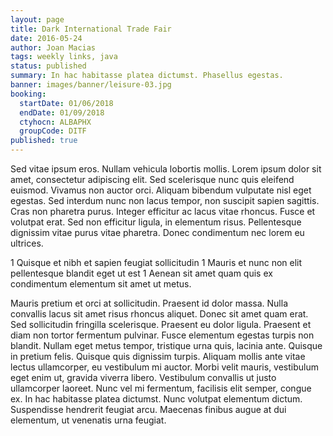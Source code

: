 ```yaml
---
layout: page
title: Dark International Trade Fair
date: 2016-05-24
author: Joan Macias
tags: weekly links, java
status: published
summary: In hac habitasse platea dictumst. Phasellus egestas.
banner: images/banner/leisure-03.jpg
booking:
  startDate: 01/06/2018
  endDate: 01/09/2018
  ctyhocn: ALBAPHX
  groupCode: DITF
published: true
---
```

Sed vitae ipsum eros. Nullam vehicula lobortis mollis. Lorem ipsum dolor sit amet, consectetur adipiscing elit. Sed scelerisque nunc quis eleifend euismod. Vivamus non auctor orci. Aliquam bibendum vulputate nisl eget egestas. Sed interdum nunc non lacus tempor, non suscipit sapien sagittis. Cras non pharetra purus. Integer efficitur ac lacus vitae rhoncus. Fusce et volutpat erat. Sed non efficitur ligula, in elementum risus. Pellentesque dignissim vitae purus vitae pharetra. Donec condimentum nec lorem eu ultrices.

1 Quisque et nibh et sapien feugiat sollicitudin
1 Mauris et nunc non elit pellentesque blandit eget ut est
1 Aenean sit amet quam quis ex condimentum elementum sit amet ut metus.

Mauris pretium et orci at sollicitudin. Praesent id dolor massa. Nulla convallis lacus sit amet risus rhoncus aliquet. Donec sit amet quam erat. Sed sollicitudin fringilla scelerisque. Praesent eu dolor ligula. Praesent et diam non tortor fermentum pulvinar.
Fusce elementum egestas turpis non blandit. Nullam eget metus tempor, tristique urna quis, lacinia ante. Quisque in pretium felis. Quisque quis dignissim turpis. Aliquam mollis ante vitae lectus ullamcorper, eu vestibulum mi auctor. Morbi velit mauris, vestibulum eget enim ut, gravida viverra libero. Vestibulum convallis ut justo ullamcorper laoreet. Nunc vel mi fermentum, facilisis elit semper, congue ex. In hac habitasse platea dictumst. Nunc volutpat elementum dictum. Suspendisse hendrerit feugiat arcu. Maecenas finibus augue at dui elementum, ut venenatis urna feugiat.
